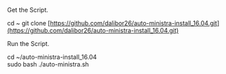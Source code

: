 Get the Script.

cd ~
git clone [https://github.com/dalibor26/auto-ministra-install_16.04.git](https://github.com/dalibor26/auto-ministra-install_16.04.git)



Run the Script.

cd ~/auto-ministra-install_16.04
<br>
sudo bash ./auto-ministra.sh

